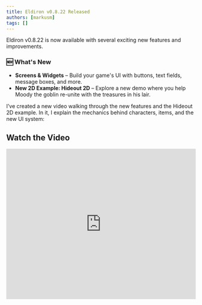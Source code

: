 ```yaml
---
title: Eldiron v0.8.22 Released
authors: [markusm]
tags: []
---
```


<!-- truncate -->

Eldiron v0.8.22 is now available with several exciting new features and improvements.

### 🆕 What's New

- **Screens & Widgets** – Build your game's UI with buttons, text fields, message boxes, and more.
- **New 2D Example: Hideout 2D** – Explore a new demo where you help Moody the goblin re-unite with the treasures in his lair.

I’ve created a new video walking through the new features and the Hideout 2D example. In it, I explain the mechanics behind characters, items, and the new UI system:

<h2>Watch the Video</h2>

<iframe
  width="100%"
  height="400"
  src="https://www.youtube.com/embed/mTZUf6c0xy4"
  title="Hideout 2D Example"
  frameborder="0"
  allowfullscreen
></iframe>

